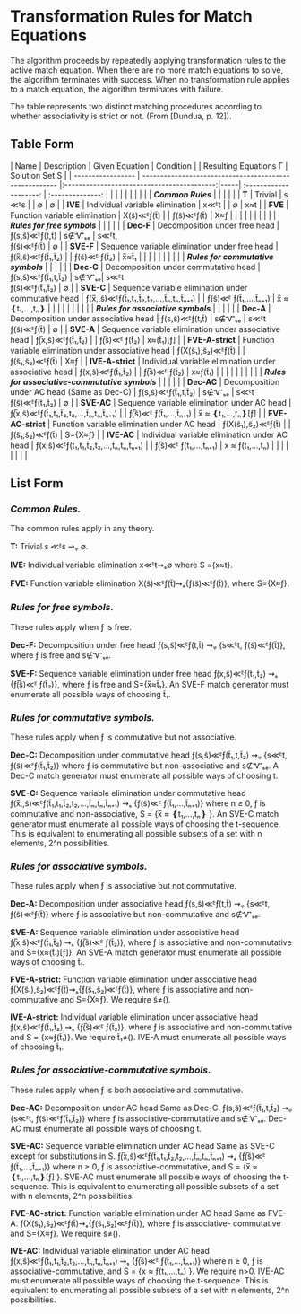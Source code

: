 # Transformation Rules for Match Equations

The algorithm proceeds by repeatedly applying transformation rules to the active match equation.
When there are no more match equations to solve, the algorithm terminates with success. When
no transformation rule applies to a match equation, the algorithm terminates with failure.

The table represents two distinct matching procedures according to whether associativity is strict or not. (From 
\[Dundua, p. 12]).

## Table Form

| Name              | Description                                            |                 Given Equation                 | Condition |   | Resulting Equations Γ  |  Solution Set S  |
| ----------------- | ------------------------------------------------------ |:------------------------------------------:|-----| :--------------------: | :--------------: |
|                   |                                                        |                                            |     |                        |                  |
|                   | ***Common Rules***                                     |                                            |     |                        |                  |
| **T**             | Trivial                                                |                   s ≪ᴱs                    |     |           ∅            |        ∅         |
| **IVE**           | Individual variable elimination                        |                    x≪ᴱt                    |     |           ∅            |       x≈t        |
| **FVE**           | Function variable elimination                          |                X(s̃)≪ᴱƒ(t̃)                |     |       ƒ(s̃)≪ᴱƒ(t̃)       |       X≈ƒ        |
|                   |                                                        |                                            |     |                        |                  |
|                   | ***Rules for free symbols***                           |                                            |     |                        |                  |
| **Dec-F**         | Decomposition under free head                          |              ƒ(s,s̃)≪ᴱƒ(t,t̃)              | s∉Ꮙₛₑ |  s≪ᴱt,<br> ƒ(s̃)≪ᴱƒ(t̃)  |        ∅         |
| **SVE-F**         | Sequence variable elimination under free head          |            ƒ(x̅,s̃)≪ᴱƒ(t̃₁,t̃₂)            |     |      ƒ(s̃)≪ᴱ ƒ(t̃₂)      |       x̅≈t̃₁       |
|                   |                                                        |                                            |     |                        |                  |
|                   | ***Rules for commutative symbols***                    |                                            |     |                        |                  |
| **Dec-C**         | Decomposition under commutative head                   |           ƒ(s,s̃)≪ᴱƒ(t̃₁,t,t̃₂)            | s∉Ꮙₛₑ| s≪ᴱt<br>ƒ(s̃)≪ᴱƒ(t̃₁,t̃₂) |        ∅         |
| **SVE-C**         | Sequence variable elimination under commutative head   | ƒ(x̅,,s̃)≪ᴱƒ(t̃₁,t₁,t̃₂,t₂,…,t̃ₙ,tₙ,t̃ₙ₊₁) |     |  ƒ(s̃)≪ᴱ ƒ(t̃₁,…,t̃ₙ₊₁)   |  x̅ ≈ ❴t₁,…,tₙ❵   |
|                   |                                                        |                                            |     |                        |                  |
|                   | ***Rules for associative symbols***                    |                                            |     |                        |                  |
| **Dec-A**         | Decomposition under associative head                   |              ƒ(s,s̃)≪ᴱƒ(t,t̃)              | s∉Ꮙₛₑ    |   s≪ᴱt<br>ƒ(s̃)≪ᴱƒ(t̃)   |        ∅         |
| **SVE-A**         | Sequence variable elimination under associative head   |            ƒ(̅x,s̃)≪ᴱƒ(t̃₁,t̃₂)            |     |      ƒ(̅s̃)≪ᴱ ƒ(t̃₂)      |    x≈(t̃₁)[ƒ]     |
| **FVE-A-strict**  | Function variable elimination under associative head   |            ƒ(X(s̃₁),s̃₂)≪ᴱƒ(t̃)            |     |     ƒ(s̃₁,s̃₂)≪ᴱƒ(t̃)     |       X≈ƒ        |
| **IVE-A-strict**  | Individual variable elimination under associative head |            ƒ(x,s̃)≪ᴱƒ(t̃₁,t̃₂)             |     |      ƒ(̅s̃)≪ᴱ ƒ(t̃₂)      |     x≈ƒ(t̃₁)      |
|                   |                                                        |                                            |     |                        |                  |
|                   | ***Rules for associative-commutative symbols***        |                                            |     |                        |                  |
| **Dec-AC**        | Decomposition under AC head (Same as Dec-C)            |           ƒ(s,s̃)≪ᴱƒ(t̃₁,t,t̃₂)            | s∉Ꮙₛₑ | s≪ᴱt<br>ƒ(s̃)≪ᴱƒ(t̃₁,t̃₂) |        ∅         |
| **SVE-AC**        | Sequence variable elimination under AC head            | ƒ(̅x,s̃)≪ᴱƒ(t̃₁,t₁,t̃₂,t₂,…,t̃ₙ,tₙ,t̃ₙ₊₁)  |     |  ƒ(̅s̃)≪ᴱ ƒ(t̃₁,…,t̃ₙ₊₁)   | x̅ ≈ ❴t₁,…,tₙ❵[ƒ] |
| **FVE-AC-strict** | Function variable elimination under AC head            |            ƒ(X(s̃₁),s̃₂)≪ᴱƒ(t̃)            |     |     ƒ(s̃₁,s̃₂)≪ᴱƒ(t̃)     |     S={X≈ƒ}      |
| **IVE-AC**        | Individual variable elimination under AC head          |  ƒ(x,s̃)≪ᴱƒ(t̃₁,t₁,t̃₂,t₂,…,t̃ₙ,tₙ,t̃ₙ₊₁)  |     |  ƒ(̅s̃)≪ᴱ ƒ(t̃₁,…,t̃ₙ₊₁)   |  x ≈ ƒ(t₁,…,tₙ)  |
|                   |                                                        |                                            |     |                        |                  |



## List Form

### _Common Rules._

The common rules apply in any theory.

**T:** Trivial
s ≪ᴱs ⇝ᵩ ∅.

**IVE:** Individual variable elimination
x≪ᴱt⇝ₛ∅ where S ={x≈t}.

**FVE:** Function variable elimination
X(s̃)≪ᴱƒ(t̃)⇝ₛ{ƒ(s̃)≪ᴱƒ(t̃)}, where S={X≈ƒ}.

### _Rules for free symbols._

These rules apply when ƒ is free.

**Dec-F:** Decomposition under free head
ƒ(s,s̃)≪ᴱƒ(t,t̃) ⇝ᵩ {s≪ᴱt, ƒ(s̃)≪ᴱƒ(t̃)},
where ƒ is free and s∉Ꮙₛₑ.

**SVE-F:** Sequence variable elimination under free head
ƒ(̅x,s̃)≪ᴱƒ(t̃₁,t̃₂) ⇝ₛ {ƒ(̅s̃)≪ᴱ ƒ(t̃₂)}, where ƒ is free and S={x̅≈t̃₁}.
An SVE-F match generator must enumerate all possible ways of choosing t̃₁.

### _Rules for commutative symbols._

These rules apply when ƒ is commutative but not associative.

**Dec-C:** Decomposition under commutative head
ƒ(s,s̃)≪ᴱƒ(t̃₁,t,t̃₂) ⇝ᵩ {s≪ᴱt, ƒ(s̃)≪ᴱƒ(t̃₁,t̃₂)}
where ƒ is commutative but non-associative and s∉Ꮙₛₑ.
A Dec-C match generator must enumerate all possible ways of choosing t.

**SVE-C:** Sequence variable elimination under commutative head
ƒ(x̅,,s̃)≪ᴱƒ(t̃₁,t₁,t̃₂,t₂,…,t̃ₙ,tₙ,t̃ₙ₊₁) ⇝ₛ {ƒ(s̃)≪ᴱ ƒ(t̃₁,…,t̃ₙ₊₁)}
where n ≥ 0, ƒ is commutative and non-associative,
S = {x̅ ≈ ❴t₁,…,tₙ❵ }.
An SVE-C match generator must enumerate all possible ways of choosing the
t-sequence. This is equivalent to enumerating all possible
subsets of a set with n elements, 2^n possibilities.

### _Rules for associative symbols._

These rules apply when ƒ is associative but not commutative.

**Dec-A:** Decomposition under associative head
ƒ(s,s̃)≪ᴱƒ(t,t̃) ⇝ᵩ {s≪ᴱt, ƒ(s̃)≪ᴱƒ(t̃)}
where ƒ is associative but non-commutative and s∉Ꮙₛₑ.

**SVE-A:** Sequence variable elimination under associative head
ƒ(̅x,s̃)≪ᴱƒ(t̃₁,t̃₂) ⇝ₛ {ƒ(̅s̃)≪ᴱ ƒ(t̃₂)}, where ƒ is associative
and non-commutative and S={x≈(t̃₁)[ƒ]}.
An SVE-A match generator must enumerate all possible ways of choosing t̃₁.

**FVE-A-strict:** Function variable elimination under associative head
ƒ(X(s̃₁),s̃₂)≪ᴱƒ(t̃)⇝ₛ{ƒ(s̃₁,s̃₂)≪ᴱƒ(t̃)}, where ƒ is associative
and non-commutative and S={X≈ƒ}. We require s̃≠().

**IVE-A-strict:** Individual variable elimination under associative head
ƒ(x,s̃)≪ᴱƒ(t̃₁,t̃₂) ⇝ₛ {ƒ(̅s̃)≪ᴱ ƒ(t̃₂)}, where ƒ is associative and
non-commutative and S = {x≈ƒ(t̃₁)}.  We require t̃₁≠().
IVE-A must enumerate all possible ways of choosing t̃₁.


### _Rules for associative-commutative symbols_.

These rules apply when ƒ is both associative and commutative.

**Dec-AC:** Decomposition under AC head
Same as Dec-C.
ƒ(s,s̃)≪ᴱƒ(t̃₁,t,t̃₂) ⇝ᵩ {s≪ᴱt, ƒ(s̃)≪ᴱƒ(t̃₁,t̃₂)} where ƒ is
associative-commutative and s∉Ꮙₛₑ.
Dec-AC must enumerate all possible ways of choosing t.

**SVE-AC:** Sequence variable elimination under AC head
Same as SVE-C except for substitutions in S.
ƒ(̅x,s̃)≪ᴱƒ(t̃₁,t₁,t̃₂,t₂,…,t̃ₙ,tₙ,t̃ₙ₊₁) ⇝ₛ {ƒ(̅s̃)≪ᴱ ƒ(t̃₁,…,t̃ₙ₊₁)}
where n ≥ 0, ƒ is associative-commutative, and
S = {x̅ ≈ ❴t₁,…,tₙ❵[ƒ] }.
SVE-AC must enumerate all possible ways of choosing the
t-sequence. This is equivalent to enumerating all possible
subsets of a set with n elements, 2^n possibilities.

**FVE-AC-strict:** Function variable elimination under AC head
Same as FVE-A.
ƒ(X(s̃₁),s̃₂)≪ᴱƒ(t̃)⇝ₛ{ƒ(s̃₁,s̃₂)≪ᴱƒ(t̃)}, where ƒ is associative-
commutative and S={X≈ƒ}. We require s̃≠().

**IVE-AC:** Individual variable elimination under AC head
ƒ(x,s̃)≪ᴱƒ(t̃₁,t₁,t̃₂,t₂,…,t̃ₙ,tₙ,t̃ₙ₊₁) ⇝ₛ {ƒ(̅s̃)≪ᴱ ƒ(t̃₁,…,t̃ₙ₊₁)}
where n ≥ 0, ƒ is associative-commutative, and
S = {x ≈ ƒ(t₁,…,tₙ) }. We require n>0.
IVE-AC must enumerate all possible ways of choosing the
t-sequence. This is equivalent to enumerating all possible
subsets of a set with n elements, 2^n possibilities.

